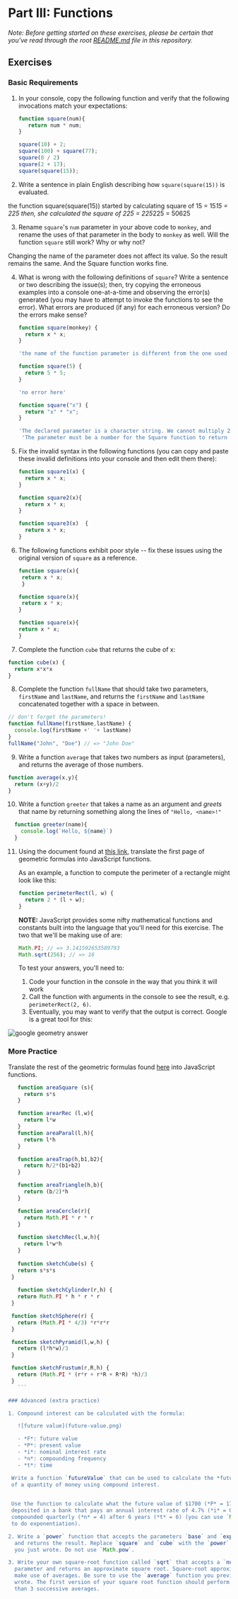 # Part III: Functions

*Note: Before getting started on these exercises, please be certain that you've read through the root [README.md](../README.md) file in this repository.*

## Exercises

### Basic Requirements

1. In your console, copy the following function and verify
   that the following invocations match your expectations:

   ```js
   function square(num){
      return num * num;
   }

   square(10) + 2;
   square(100) + square(77);
   square(8 / 2)
   square(2 + 17);
   square(square(15));
   ```

2. Write a sentence in plain English describing how `square(square(15))` is
   evaluated.

the function square(square(15)) started by calculating square of 15 = 15*15 = 225
then, she calculated the square of 225 = 225*225 = 50625


3. Rename `square`'s `num` parameter in your above code to `monkey`, and
   rename the uses of that parameter in the body to `monkey` as well. Will the
   function `square` still work? Why or why not?

Changing the name of the parameter does not affect its value.
So the result remains the same.
And the Square function works fine.



4. What is wrong with the following definitions of `square`? Write a sentence or
   two describing the issue(s); then, try copying the erroneous examples into a
   console one-at-a-time and observing the error(s) generated (you may have to
   attempt to invoke the functions to see the error). What errors are produced
   (if any) for each erroneous version? Do the errors make sense?

   ```js
   function square(monkey) {
     return x * x;
   }

   'the name of the function parameter is different from the one used in it'

   function square(5) {
     return 5 * 5;
   }

   'no error here'

   function square("x") {
     return "x" * "x";
   }

   'The declared parameter is a character string. We cannot multiply 2 strings.'
    'The parameter must be a number for the Square function to return a result.'
   ```

5. Fix the invalid syntax in the following functions (you can copy and paste these
   invalid definitions into your console and then edit them there):

   ```js
   function square1(x) {
     return x * x;
   }

   function square2(x){
     return x * x;
   }

   function square3(x)  {
     return x * x;
   }
   ```

6. The following functions exhibit poor style -- fix these issues using the
   original version of `square` as a reference.

   ```js
   function square(x){
    return x * x;
    }

   function square(x){ 
    return x * x;
   }

   function square(x){
   return x * x;
   }
   ```

7. Complete the function `cube` that returns the cube of x:

  ```js
  function cube(x) {
    return x*x*x
  }
  ```

8. Complete the function `fullName` that should take two parameters, `firstName`
   and `lastName`, and returns the `firstName` and `lastName` concatenated
   together with a space in between.

  ```js
  // don't forget the parameters!
  function fullName(firstName,lastName) {
    console.log(firstName +' '+ lastName)
  }
  fullName("John", "Doe") // => "John Doe"
  ```

9. Write a function `average` that takes two numbers as input (parameters), and
   returns the average of those numbers.

   
  ```js
  function average(x,y){
    return (x+y)/2
  }
  ```

10. Write a function `greeter` that takes a name as an argument and *greets*
    that name by returning something along the lines of `"Hello, <name>!"`

```js
  function greeter(name){
    console.log(`Hello, ${name}`)
  }
  ```


11. Using the document found at <a href="http://www.gbcnv.edu/documents/ASC/docs/00000005.pdf" target="_blank">this link</a>, translate the first page of geometric
    formulas into JavaScript functions.

    As an example, a function to compute the perimeter of a rectangle might look
    like this:

    ```js
    function perimeterRect(l, w) {
      return 2 * (l + w);
    }
    ```

    **NOTE:** JavaScript provides some nifty mathematical functions and
    constants built into the language that you'll need for this exercise. The
    two that we'll be making use of are:

    ```js
    Math.PI; // => 3.141592653589793
    Math.sqrt(256); // => 16
    ```

    To test your answers, you'll need to:

    1. Code your function in the console in the way that you think it will work
    2. Call the function with arguments in the console to see the result, e.g.
      `perimeterRect(2, 6)`.
    3. Eventually, you may want to verify that the output is correct. Google is a
       great tool for this:


![google geometry answer](google-geometry-answer.gif)

### More Practice

Translate the rest of the geometric formulas found <a href="http://www.gbcnv.edu/documents/ASC/docs/00000005.pdf" target="_blank">here</a> into JavaScript functions.

 ```js
    function areaSquare (s){
      return s*s
    }

    function arearRec (l,w){
      return l*w
    }
    function areaParal(l,h){
      return l*h
    }

    function areaTrap(h,b1,b2){
      return h/2*(b1+b2)
    }

    function areaTriangle(h,b){
      return (b/2)*h
    }

    function areaCercle(r){
      return Math.PI * r * r
    }
    
    function sketchRec(l,w,h){
      return l*w*h
    }
    
    function sketchCube(s) {
    return s*s*s
  }
    
    function sketchCylinder(r,h) {
    return Math.PI * h * r * r
  }

  function sketchSphere(r) {
    return (Math.PI * 4/3) *r*r*r
  }

  function sketchPyramid(l,w,h) {
    return (l*h*w)/3
  }

  function sketchFrustum(r,R,h) {
    return (Math.PI * (r*r + r*R + R*R) *h)/3
  }
    ```

### Advanced (extra practice)

1. Compound interest can be calculated with the formula:

    ![future value](future-value.png)

    - *F*: future value
    - *P*: present value
    - *i*: nominal interest rate
    - *n*: compounding frequency
    - *t*: time

  Write a function `futureValue` that can be used to calculate the *future value*
  of a quantity of money using compound interest.
  

  Use the function to calculate what the future value of $1700 (*P* = 1700)
  deposited in a bank that pays an annual interest rate of 4.7% (*i* = 0.047),
  compounded quarterly (*n* = 4) after 6 years (*t* = 6) (you can use `Math.pow`
  to do exponentiation).

2. Write a `power` function that accepts the parameters `base` and `exponent`
   and returns the result. Replace `square` and `cube` with the `power` function
   you just wrote. Do not use `Math.pow`.

3. Write your own square-root function called `sqrt` that accepts a `number`
   parameter and returns an approximate square root. Square-root approximations
   make use of averages. Be sure to use the `average` function you previously
   wrote. The first version of your square root function should perform no more
   than 3 successive averages.
